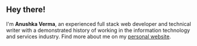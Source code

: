 ## Hey there!

I'm **Anushka Verma**, an experienced full stack web developer and technical writer with a demonstrated history of working in the information technology and services industry. Find more about me on my [personal website](https://verma-anushka.github.io/anushkaverma/).
